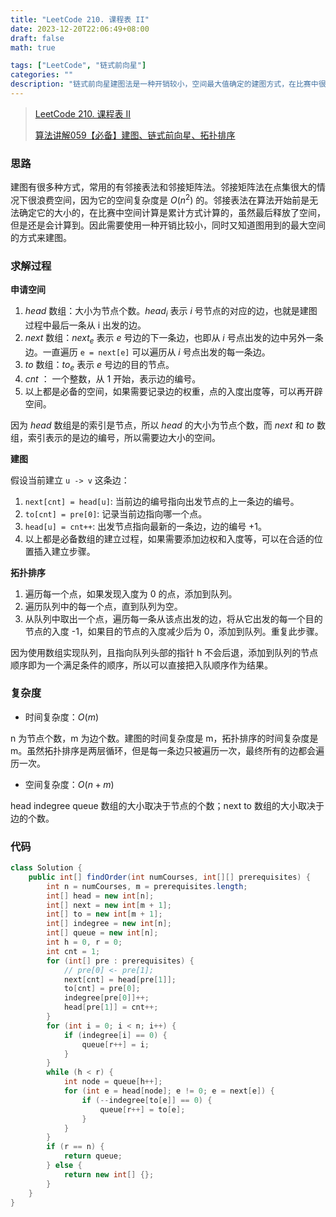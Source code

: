 ```yaml
---
title: "LeetCode 210. 课程表 II"
date: 2023-12-20T22:06:49+08:00
draft: false
math: true

tags: ["LeetCode", "链式前向星"]
categories: ""
description: "链式前向星建图法是一种开销较小，空间最大值确定的建图方式，在比赛中很常用，平常刷力扣牛客可以使用邻接表法和邻接矩阵法。本文使用链式前向星建图并实现拓扑排序算法。"
---
```


> [LeetCode 210. 课程表 II](https://leetcode.cn/problems/course-schedule-ii/)
>
> [算法讲解059【必备】建图、链式前向星、拓扑排序](https://www.bilibili.com/video/BV1rj411k7tS/)

### 思路

建图有很多种方式，常用的有邻接表法和邻接矩阵法。邻接矩阵法在点集很大的情况下很浪费空间，因为它的空间复杂度是 $O(n^2)$ 的。邻接表法在算法开始前是无法确定它的大小的，在比赛中空间计算是累计方式计算的，虽然最后释放了空间，但是还是会计算到。因此需要使用一种开销比较小，同时又知道图用到的最大空间的方式来建图。

### 求解过程

**申请空间**

1. $head$ 数组：大小为节点个数。$head_i$ 表示 $i$ 号节点的对应的边，也就是建图过程中最后一条从 i 出发的边。
2. $next$ 数组：$next_e$ 表示 $e$ 号边的下一条边，也即从 $i$ 号点出发的边中另外一条边。一直遍历 `e = next[e]` 可以遍历从 $i$ 号点出发的每一条边。
3. $to$ 数组：$to_e$ 表示 $e$ 号边的目的节点。
4. $cnt$ ： 一个整数，从 1 开始，表示边的编号。
5. 以上都是必备的空间，如果需要记录边的权重，点的入度出度等，可以再开辟空间。 

因为 $head$ 数组是的索引是节点，所以 $head$ 的大小为节点个数，而 $next$ 和 $to$ 数组，索引表示的是边的编号，所以需要边大小的空间。

**建图**

假设当前建立 `u -> v` 这条边：

1. `next[cnt] = head[u]`: 当前边的编号指向出发节点的上一条边的编号。
2. `to[cnt] = pre[0]`: 记录当前边指向哪一个点。
3. `head[u] = cnt++`: 出发节点指向最新的一条边，边的编号 +1。
4. 以上都是必备数组的建立过程，如果需要添加边权和入度等，可以在合适的位置插入建立步骤。

**拓扑排序**

1. 遍历每一个点，如果发现入度为 0 的点，添加到队列。
2. 遍历队列中的每一个点，直到队列为空。
3. 从队列中取出一个点，遍历每一条从该点出发的边，将从它出发的每一个目的节点的入度 -1，如果目的节点的入度减少后为 0，添加到队列。重复此步骤。

因为使用数组实现队列，且指向队列头部的指针 h 不会后退，添加到队列的节点顺序即为一个满足条件的顺序，所以可以直接把入队顺序作为结果。

### 复杂度

- 时间复杂度：$O(m)$

n 为节点个数，m 为边个数。建图的时间复杂度是 m，拓扑排序的时间复杂度是 m。虽然拓扑排序是两层循环，但是每一条边只被遍历一次，最终所有的边都会遍历一次。

- 空间复杂度：$O(n + m)$

head indegree queue 数组的大小取决于节点的个数；next to 数组的大小取决于边的个数。

### 代码

```java
class Solution {
    public int[] findOrder(int numCourses, int[][] prerequisites) {
        int n = numCourses, m = prerequisites.length;
        int[] head = new int[n];
        int[] next = new int[m + 1];
        int[] to = new int[m + 1];
        int[] indegree = new int[n];
        int[] queue = new int[n];
        int h = 0, r = 0;
        int cnt = 1;
        for (int[] pre : prerequisites) {
            // pre[0] <- pre[1];
            next[cnt] = head[pre[1]];
            to[cnt] = pre[0];
            indegree[pre[0]]++;
            head[pre[1]] = cnt++;
        }
        for (int i = 0; i < n; i++) {
            if (indegree[i] == 0) {
                queue[r++] = i;
            }
        }
        while (h < r) {
            int node = queue[h++];
            for (int e = head[node]; e != 0; e = next[e]) {
                if (--indegree[to[e]] == 0) {
                    queue[r++] = to[e];
                }
            }
        }
        if (r == n) {
            return queue;
        } else {
            return new int[] {};
        }
    }
}
```